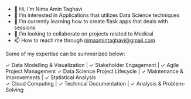 - 👋 Hi, I’m Nima Amin Taghavi
- 👀 I’m interested in Applications that utilizes Data Science techniques
- 🌱 I’m currently learning how to create flask apps that deals with sessions
- 💞️ I’m looking to collaborate on projects related to Medical 
- 📫 How to reach me through nimaamintaghavi@gmail.com

Some of my expertise can be summerized below:

✓ Data Modelling & Visualization	|	✓	Stakeholder Engagement	    |	✓ Agile Project Management
✓ Data Science Project Lifecycle	|	✓	Maintenance & Improvements	|	✓ Statistical Analysis  
✓ Cloud Computing               	|	✓	Technical Documentation	    |	✓ Analysis & Problem-Solving

